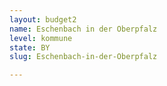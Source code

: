 ```yaml
---
layout: budget2
name: Eschenbach in der Oberpfalz
level: kommune
state: BY
slug: Eschenbach-in-der-Oberpfalz

---
```



